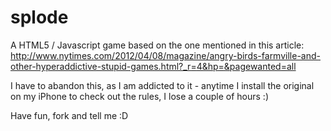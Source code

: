 splode
======

A HTML5 / Javascript game based on the one mentioned in this article: 
http://www.nytimes.com/2012/04/08/magazine/angry-birds-farmville-and-other-hyperaddictive-stupid-games.html?_r=4&hp=&pagewanted=all

I have to abandon this, as I am addicted to it - anytime I install the original on my iPhone
to check out the rules, I lose a couple of hours :)

Have fun, fork and tell me :D